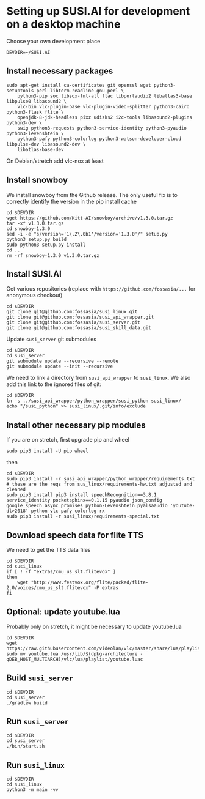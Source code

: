 
Setting up SUSI.AI for development on a desktop machine
=======================================================

Choose your own development place
```
DEVDIR=~/SUSI.AI
```

Install necessary packages
--------------------------

```
sudo apt-get install ca-certificates git openssl wget python3-setuptools perl libterm-readline-gnu-perl \
	python3-pip sox libsox-fmt-all flac libportaudio2 libatlas3-base libpulse0 libasound2 \
	vlc-bin vlc-plugin-base vlc-plugin-video-splitter python3-cairo python3-flask flite \
	openjdk-8-jdk-headless pixz udisks2 i2c-tools libasound2-plugins python3-dev \
	swig python3-requests python3-service-identity python3-pyaudio python3-levenshtein \
	python3-pafy python3-colorlog python3-watson-developer-cloud libpulse-dev libasound2-dev \
	libatlas-base-dev
```

On Debian/stretch add vlc-nox at least


Install snowboy
---------------

We install snowboy from the Github release. The only useful fix is to
correctly identify the version in the pip install cache
```
cd $DEVDIR
wget https://github.com/Kitt-AI/snowboy/archive/v1.3.0.tar.gz
tar -xf v1.3.0.tar.gz
cd snowboy-1.3.0
sed -i -e "s/version='1\.2\.0b1'/version='1.3.0'/" setup.py
python3 setup.py build
sudo python3 setup.py install
cd ..
rm -rf snowboy-1.3.0 v1.3.0.tar.gz
```


Install SUSI.AI
---------------

Get various repositories (replace with `https://github.com/fossasia/...` for anonymous checkout)
```
cd $DEVDIR
git clone git@github.com:fossasia/susi_linux.git
git clone git@github.com:fossasia/susi_api_wrapper.git
git clone git@github.com:fossasia/susi_server.git
git clone git@github.com:fossasia/susi_skill_data.git
```

Update `susi_server` git submodules
```
cd $DEVDIR
cd susi_server
git submodule update --recursive --remote
git submodule update --init --recursive
```

We need to link a directory from `susi_api_wrapper` to `susi_linux`.
We also add this link to the ignored files of git:
```
cd $DEVDIR
ln -s ../susi_api_wrapper/python_wrapper/susi_python susi_linux/
echo "/susi_python" >> susi_linux/.git/info/exclude
```

Install other necessary pip modules
-----------------------------------
If you are on stretch, first upgrade pip and wheel
```
sudo pip3 install -U pip wheel
```

then
```
cd $DEVDIR
sudo pip3 install -r susi_api_wrapper/python_wrapper/requirements.txt
# these are the reqs from sus_linux/requirements-hw.txt adjusted and cleaned
sudo pip3 install pip3 install speechRecognition==3.8.1 service_identity pocketsphinx==0.1.15 pyaudio json_config google_speech async_promises python-Levenshtein pyalsaaudio 'youtube-dl>2018' python-vlc pafy colorlog rx
sudo pip3 install -r susi_linux/requirements-special.txt
```

Download speech data for flite TTS
-----------------------------------
We need to get the TTS data files
```
cd $DEVDIR
cd susi_linux
if [ ! -f "extras/cmu_us_slt.flitevox" ]
then
    wget "http://www.festvox.org/flite/packed/flite-2.0/voices/cmu_us_slt.flitevox" -P extras
fi
```

Optional: update youtube.lua
----------------------------
Probably only on stretch, it might be necessary to update youtube.lua
```
cd $DEVDIR
wget https://raw.githubusercontent.com/videolan/vlc/master/share/lua/playlist/youtube.lua
sudo mv youtube.lua /usr/lib/$(dpkg-architecture -qDEB_HOST_MULTIARCH)/vlc/lua/playlist/youtube.luac
```


Build `susi_server`
-------------------
```
cd $DEVDIR
cd susi_server
./gradlew build
```

Run `susi_server`
-----------------
```
cd $DEVDIR
cd susi_server
./bin/start.sh
```

Run `susi_linux`
----------------
```
cd $DEVDIR
cd susi_linux
python3 -m main -vv
```

